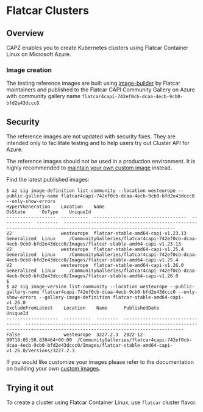 # Flatcar Clusters

## Overview

CAPZ enables you to create Kubernetes clusters using Flatcar Container Linux on Microsoft Azure.

### Image creation

The testing reference images are built using [image-builder](https://github.com/kubernetes-sigs/image-builder) by Flatcar maintainers and published to the Flatcar CAPI Community Gallery on Azure with community gallery name `flatcar4capi-742ef0cb-dcaa-4ecb-9cb0-bfd2e43dccc0`.

<aside class="note warning">

<h1> Security </h1>

The reference images are not updated with security fixes. They are intended only to facilitate testing and to help users try out Cluster API for Azure.

The reference images should not be used in a production environment. It is highly recommended to [maintain your own custom image](#building-a-custom-image) instead.

</aside>

Find the latest published images:

```console
$ az sig image-definition list-community --location westeurope --public-gallery-name flatcar4capi-742ef0cb-dcaa-4ecb-9cb0-bfd2e43dccc0 --only-show-errors
HyperVGeneration    Location    Name                                OsState      OsType    UniqueId
------------------  ----------  ----------------------------------  -----------  --------  ---------------------------------------------------------------------------------------------------------------
V2                  westeurope  flatcar-stable-amd64-capi-v1.23.13  Generalized  Linux     /CommunityGalleries/flatcar4capi-742ef0cb-dcaa-4ecb-9cb0-bfd2e43dccc0/Images/flatcar-stable-amd64-capi-v1.23.13
V2                  westeurope  flatcar-stable-amd64-capi-v1.25.4   Generalized  Linux     /CommunityGalleries/flatcar4capi-742ef0cb-dcaa-4ecb-9cb0-bfd2e43dccc0/Images/flatcar-stable-amd64-capi-v1.25.4
V2                  westeurope  flatcar-stable-amd64-capi-v1.26.0   Generalized  Linux     /CommunityGalleries/flatcar4capi-742ef0cb-dcaa-4ecb-9cb0-bfd2e43dccc0/Images/flatcar-stable-amd64-capi-v1.26.0
$
$ az sig image-version list-community --location westeurope --public-gallery-name flatcar4capi-742ef0cb-dcaa-4ecb-9cb0-bfd2e43dccc0 --only-show-errors --gallery-image-definition flatcar-stable-amd64-capi-v1.26.0
ExcludeFromLatest    Location    Name      PublishedDate                     UniqueId
-------------------  ----------  --------  --------------------------------  --------------------------------------------------------------------------------------------------------------------------------
False                westeurope  3227.2.3  2022-12-09T18:05:58.830464+00:00  /CommunityGalleries/flatcar4capi-742ef0cb-dcaa-4ecb-9cb0-bfd2e43dccc0/Images/flatcar-stable-amd64-capi-v1.26.0/Versions/3227.2.3
```

If you would like customize your images please refer to the documentation on building your own [custom images](custom-images.md).

## Trying it out

To create a cluster using Flatcar Container Linux, use `flatcar` cluster flavor.
